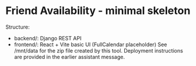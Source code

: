 Friend Availability - minimal skeleton
====================================
Structure:
- backend/: Django REST API
- frontend/: React + Vite basic UI (FullCalendar placeholder)
See /mnt/data for the zip file created by this tool.
Deployment instructions are provided in the earlier assistant message.
